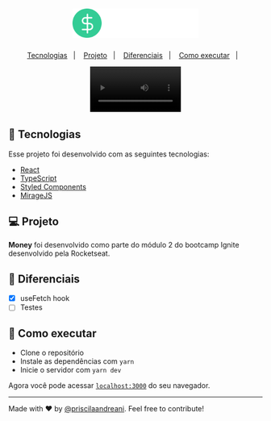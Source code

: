 <h1 align="center">
  <img alt="money" src="./src/assets/logo.svg" width="250px">
</h1>

<p align="center">
  <a href="#-tecnologias">Tecnologias</a>&nbsp;&nbsp;&nbsp;|&nbsp;&nbsp;&nbsp;
  <a href="#-projeto">Projeto</a>&nbsp;&nbsp;&nbsp;|&nbsp;&nbsp;&nbsp;
  <a href="#-diferenciais">Diferenciais</a>&nbsp;&nbsp;&nbsp;|&nbsp;&nbsp;&nbsp;
  <a href="#-como-executar">Como executar</a>&nbsp;&nbsp;&nbsp;|&nbsp;&nbsp;&nbsp;

</p>

<p align="center">
  <video src="./docs/money.mov" width=180/>
</p>

## 🌟 Tecnologias

Esse projeto foi desenvolvido com as seguintes tecnologias:

- [React](https://reactjs.org)
- [TypeScript](https://www.typescriptlang.org/)
- [Styled Components](https://styled-components.com/)
- [MirageJS](https://miragejs.com/)

## 💻 Projeto

**Money** foi desenvolvido como parte do módulo 2 do bootcamp Ignite desenvolvido pela Rocketseat.

## 🥇 Diferenciais

- [x] useFetch hook
- [ ] Testes

## 🚀 Como executar

- Clone o repositório
- Instale as dependências com `yarn`
- Inicie o servidor com `yarn dev`

Agora você pode acessar [`localhost:3000`](http://localhost:3000) do seu navegador.

---

Made with ❤️ by [@priscilaandreani](https://github.com/priscilaandreani). Feel free to contribute!
